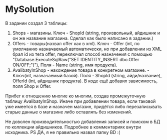 # MySolution
В задании создал 3 таблицы:
1. Shops - магазины. Ключ - ShopId (string, произвольный, айдишник и он же название магазина. Сделал как было написано в задании.)
2. Offers - товары(назвал offer как в xml). Ключ - Offer (int, по умолчанию назначаемый автоматически, но при добавлении из XML брал id из тега offer, переключал способ назначения с помощью "Database.ExecuteSqlRaw("SET IDENTITY_INSERT dbo.Offer ON/OFF;")"), Поля - Name (string, имя продукта).
3. AvalibatyInShop - нахождение товара в конкретном магазине. - Ключ(int, назначаемый базой). Поля - ShopId (string, айди/название), OfferId (int, айдишник продукта). В коде ещё добавил зависимость, поля Shop и Offer.

Прибег к отношению многие ко многим, создав промежуточную таблицу AvalibatyInShop. Иначе при добавлении товара, если таковой уже имеется в базе и назначен магазин, придётся либо перезаписывать старые данные о магазине либо оставлять без изменений.

Не доволен производительностью добавления записей и поиском в БД по коллекции айдишников.  Подробнее в комментариях внутри исходника.
PS ДА, я не правильно назвал папку BD :(

